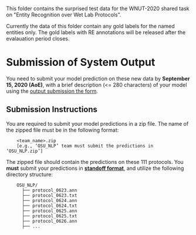 This folder contains the surprised test data for the WNUT-2020 shared task on "Entity Recognition over Wet Lab Protocols". 

Currently the data of this folder contain any gold labels for the named entities only. The gold labels with RE annotations will be released after the evalauation period closes.



# Submission of System Output
 
You need to submit your model prediction on these new data by  **September 15, 2020 (AoE)**, with a brief description (<= 280 characters) of your model  using the [output submission the form](https://forms.gle/EabVTq8afgaaJxEW9). 


 
## Submission Instructions

You are required to submit your model predictions in a zip file. The name of the zipped file must be in the following format:

```
	<team_name>.zip  
	[e.g., ‘OSU_NLP’ team must submit the predictions in ‘OSU_NLP.zip’]
```

The zipped file should contain the predictions on these 111 protocols. You **must** submit your predictions in [**standoff format**](../../data#the-standoff-format), and utilize the following directory structure: 

```
	OSU_NLP/
	  ├── protocol_0623.ann
	  ├── protocol_0623.txt
	  ├── protocol_0624.ann
	  ├── protocol_0624.txt
	  ├── protocol_0625.ann
	  ├── protocol_0625.txt
	  ├── protocol_0626.ann
	  ├── ...
```

